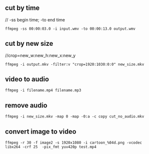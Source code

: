 ## cut by time

// -ss begin time;  -to end time

`ffmpeg -ss 00:00:03.0 -i input.wmv -to 00:00:13.0 output.wmv`

## cut by new size

//crop=new_w:new_h:new_x:new_y

`ffmpeg -i output.mkv -filter:v "crop=1920:1030:0:0" new_size.mkv`

## video to audio

`ffmpeg -i filename.mp4 filename.mp3`

## remove audio

`ffmpeg -i new_size.mkv -map 0 -map -0:a -c copy cut_no_audio.mkv`

## convert image to video

`ffmpeg -r 30 -f image2 -s 1920x1080 -i cartoon_%04d.png -vcodec libx264 -crf 25  -pix_fmt yuv420p test.mp4`

